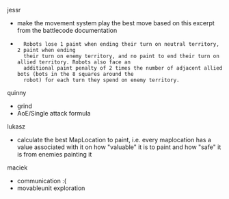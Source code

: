 jessr
- make the movement system play the best move based on this excerpt from the battlecode documentation
- ```text
    Robots lose 1 paint when ending their turn on neutral territory, 2 paint when ending
    their turn on enemy territory, and no paint to end their turn on allied territory. Robots also face an
    additional paint penalty of 2 times the number of adjacent allied bots (bots in the 8 squares around the
    robot) for each turn they spend on enemy territory.
    ```

quinny
- grind
- AoE/Single attack formula

lukasz 
- calculate the best MapLocation to paint, i.e. every maplocation has a value associated with it on how "valuable" it is to paint and how "safe" it is from enemies painting it

maciek
- communication :(
- movableunit exploration